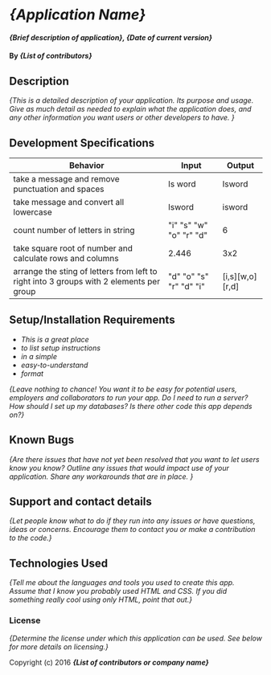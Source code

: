 # _{Application Name}_

#### _{Brief description of application}, {Date of current version}_

#### By _**{List of contributors}**_

## Description

_{This is a detailed description of your application. Its purpose and usage.  Give as much detail as needed to explain what the application does, and any other information you want users or other developers to have. }_


## Development Specifications


| Behavior      | Input         | Output        |
| ------------- | ------------- | ------------- |
|take a message and remove punctuation and spaces |Is word|Isword|
| take message and convert all lowercase |Isword| isword|
| count number of letters in string| "i" "s" "w" "o" "r" "d"   | 6 |
| take square root of number and calculate rows and columns  | 2.446   |3x2|
| arrange the sting of letters from left to right into 3 groups with 2 elements per group| "d" "o" "s" "r" "d" "i" |[i,s][w,o][r,d]|



## Setup/Installation Requirements

* _This is a great place_
* _to list setup instructions_
* _in a simple_
* _easy-to-understand_
* _format_

_{Leave nothing to chance! You want it to be easy for potential users, employers and collaborators to run your app. Do I need to run a server? How should I set up my databases? Is there other code this app depends on?}_

## Known Bugs

_{Are there issues that have not yet been resolved that you want to let users know you know?  Outline any issues that would impact use of your application.  Share any workarounds that are in place. }_

## Support and contact details

_{Let people know what to do if they run into any issues or have questions, ideas or concerns.  Encourage them to contact you or make a contribution to the code.}_

## Technologies Used

_{Tell me about the languages and tools you used to create this app. Assume that I know you probably used HTML and CSS. If you did something really cool using only HTML, point that out.}_

### License

*{Determine the license under which this application can be used.  See below for more details on licensing.}*

Copyright (c) 2016 **_{List of contributors or company name}_**
